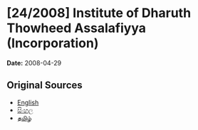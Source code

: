 # [24/2008] Institute of Dharuth Thowheed Assalafiyya (Incorporation)

**Date:** 2008-04-29

## Original Sources

- [English](https://documents.gov.lk/view/acts/2008/4/24-2008_E.pdf)
- [සිංහල](https://documents.gov.lk/view/acts/2008/4/24-2008_S.pdf)
- [தமிழ்](https://documents.gov.lk/view/acts/2008/4/24-2008_T.pdf)
